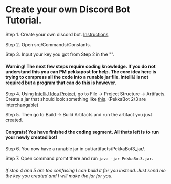 # Create your own Discord Bot Tutorial.

Step 1. Create your own discord bot. [Instructions](https://github.com/reactiflux/discord-irc/wiki/Creating-a-discord-bot-&-getting-a-token)

Step 2. Open src/Commands/Constants.

Step 3. Input your key you got from Step 2 in the "".

#### Warning! The next few steps require coding knowledge. If you do not understand this you can PM pekkapost for help. The core idea here is trying to compress all the code into a runable jar file. IntelliJ is not required but a program that can do this is however.

Step 4. Using [IntelliJ Idea Project](https://www.jetbrains.com/idea/download/#section=windows), go to File -> Project Structure -> Artifacts. Create a jar that should look something like [this](https://imgur.com/hch2mSu). (PekkaBot 2/3 are interchangable)

Step 5. Then go to Build -> Build Artifacts and run the artifact you just created.

#### Congrats! You have finished the coding segment. All thats left is to run your newly created bot!

Step 6. You now have a runable jar in out/artifacts/PekkaBot3_jar/.

Step 7. Open command promt there and run `java -jar PekkaBot3.jar`.

###### If step 4 and 5 are too confusing I can build it for you instead. Just send me the key you created and I will make the jar for you.